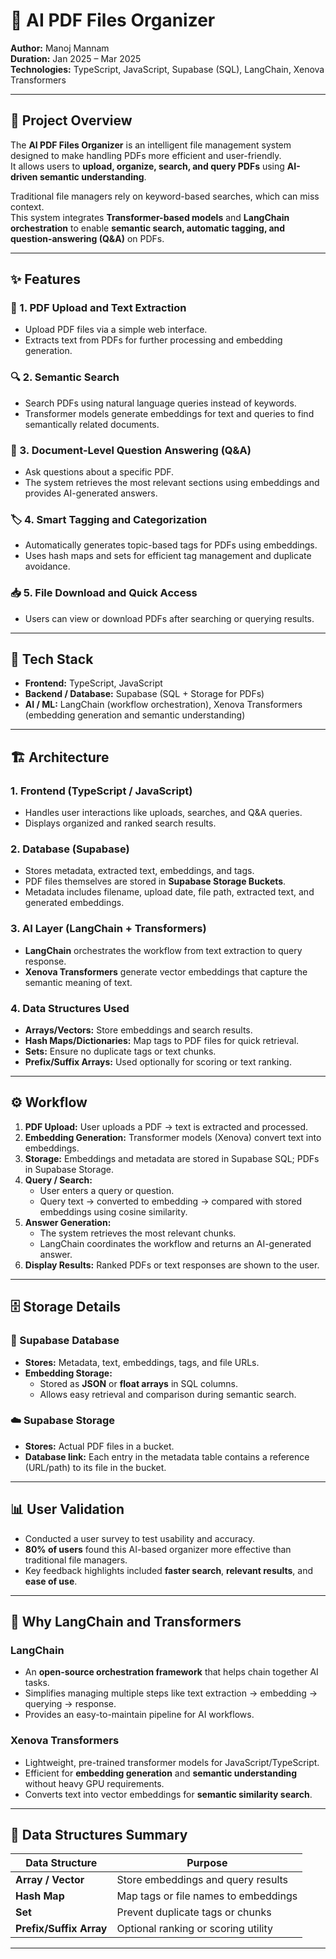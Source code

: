 # 🧠 AI PDF Files Organizer

**Author:** Manoj Mannam  
**Duration:** Jan 2025 – Mar 2025  
**Technologies:** TypeScript, JavaScript, Supabase (SQL), LangChain, Xenova Transformers  

---

## 📘 Project Overview

The **AI PDF Files Organizer** is an intelligent file management system designed to make handling PDFs more efficient and user-friendly.  
It allows users to **upload, organize, search, and query PDFs** using **AI-driven semantic understanding**.

Traditional file managers rely on keyword-based searches, which can miss context.  
This system integrates **Transformer-based models** and **LangChain orchestration** to enable **semantic search, automatic tagging, and question-answering (Q&A)** on PDFs.

---

## ✨ Features

### 🧾 1. PDF Upload and Text Extraction
- Upload PDF files via a simple web interface.  
- Extracts text from PDFs for further processing and embedding generation.

### 🔍 2. Semantic Search
- Search PDFs using natural language queries instead of keywords.  
- Transformer models generate embeddings for text and queries to find semantically related documents.

### 💬 3. Document-Level Question Answering (Q&A)
- Ask questions about a specific PDF.  
- The system retrieves the most relevant sections using embeddings and provides AI-generated answers.

### 🏷️ 4. Smart Tagging and Categorization
- Automatically generates topic-based tags for PDFs using embeddings.  
- Uses hash maps and sets for efficient tag management and duplicate avoidance.

### 📥 5. File Download and Quick Access
- Users can view or download PDFs after searching or querying results.  

---

## 🧩 Tech Stack

- **Frontend:** TypeScript, JavaScript  
- **Backend / Database:** Supabase (SQL + Storage for PDFs)  
- **AI / ML:** LangChain (workflow orchestration), Xenova Transformers (embedding generation and semantic understanding)

---

## 🏗️ Architecture

### 1. Frontend (TypeScript / JavaScript)
- Handles user interactions like uploads, searches, and Q&A queries.  
- Displays organized and ranked search results.

### 2. Database (Supabase)
- Stores metadata, extracted text, embeddings, and tags.  
- PDF files themselves are stored in **Supabase Storage Buckets**.  
- Metadata includes filename, upload date, file path, extracted text, and generated embeddings.

### 3. AI Layer (LangChain + Transformers)
- **LangChain** orchestrates the workflow from text extraction to query response.  
- **Xenova Transformers** generate vector embeddings that capture the semantic meaning of text.

### 4. Data Structures Used
- **Arrays/Vectors:** Store embeddings and search results.  
- **Hash Maps/Dictionaries:** Map tags to PDF files for quick retrieval.  
- **Sets:** Ensure no duplicate tags or text chunks.  
- **Prefix/Suffix Arrays:** Used optionally for scoring or text ranking.

---

## ⚙️ Workflow

1. **PDF Upload:** User uploads a PDF → text is extracted and processed.  
2. **Embedding Generation:** Transformer models (Xenova) convert text into embeddings.  
3. **Storage:** Embeddings and metadata are stored in Supabase SQL; PDFs in Supabase Storage.  
4. **Query / Search:**  
   - User enters a query or question.  
   - Query text → converted to embedding → compared with stored embeddings using cosine similarity.  
5. **Answer Generation:**  
   - The system retrieves the most relevant chunks.  
   - LangChain coordinates the workflow and returns an AI-generated answer.  
6. **Display Results:** Ranked PDFs or text responses are shown to the user.

---

## 🗄️ Storage Details

### 🧱 Supabase Database
- **Stores:** Metadata, text, embeddings, tags, and file URLs.  
- **Embedding Storage:**  
  - Stored as **JSON** or **float arrays** in SQL columns.  
  - Allows easy retrieval and comparison during semantic search.

### ☁️ Supabase Storage
- **Stores:** Actual PDF files in a bucket.  
- **Database link:** Each entry in the metadata table contains a reference (URL/path) to its file in the bucket.

---

## 📊 User Validation

- Conducted a user survey to test usability and accuracy.  
- **80% of users** found this AI-based organizer more effective than traditional file managers.  
- Key feedback highlights included **faster search**, **relevant results**, and **ease of use**.

---

## 🧠 Why LangChain and Transformers

### LangChain
- An **open-source orchestration framework** that helps chain together AI tasks.  
- Simplifies managing multiple steps like text extraction → embedding → querying → response.  
- Provides an easy-to-maintain pipeline for AI workflows.

### Xenova Transformers
- Lightweight, pre-trained transformer models for JavaScript/TypeScript.  
- Efficient for **embedding generation** and **semantic understanding** without heavy GPU requirements.  
- Converts text into vector embeddings for **semantic similarity search**.

---

## 🧩 Data Structures Summary

| Data Structure | Purpose |
|----------------|----------|
| **Array / Vector** | Store embeddings and query results |
| **Hash Map** | Map tags or file names to embeddings |
| **Set** | Prevent duplicate tags or chunks |
| **Prefix/Suffix Array** | Optional ranking or scoring utility |

---

